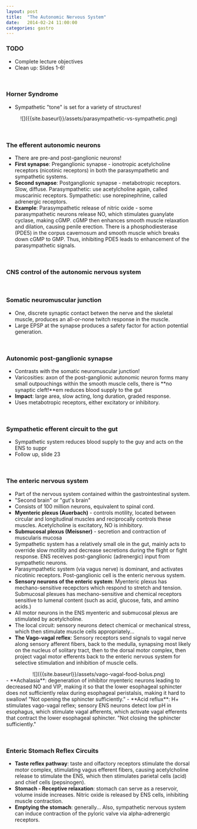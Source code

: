 ```yaml
---
layout: post
title:  "The Autonomic Nervous System"
date:   2014-02-24 11:00:00
categories: gastro
---
```


### TODO
- Complete lecture objectives
- Clean up: Slides 1-6!

<span><br></span>


### Horner Syndrome
- Sympathetic "tone" is set for a variety of structures!

<!-- TODO: Shrink by 25% -->
<div style="text-align:center;" markdown="1">
![]({{site.baseurl}}/assets/parasympathetic-vs-sympathetic.png)
</div>

<span><br></span>

### The efferent autonomic neurons
- There are pre-and post-ganglionic neurons!
- **First synapse**: Preganglionic synapse - ionotropic acetylcholine receptors (nicotinic receptors) in both the parasympathetic and sympathetic systems. 
- **Second synapse**: Postganglionic synapse - metabotropic receptors. Slow, diffuse. Parasympathetic: use acetylcholine again, called muscarinic receptors. Sympathetic: use norepinephrine, called adrenergic receptors.
- **Example**: Parasympathetic release of nitric oxide -  some parasympathetic neurons release NO, which stimulates guanylate cyclase, making cGMP. cGMP then enhances smooth muscle relaxation and dilation, causing penile erection. There is a phosphodiesterase (PDE5) in the corpus cavernosum and smooth muscle which breaks down cGMP to GMP. Thus, inhibiting PDE5 leads to enhancement of the parasympathetic signals.

<span><br></span>

### CNS control of the autonomic nervous system

<span><br></span>

### Somatic neuromuscular junction
- One, discrete synaptic contact betwen the nerve and the skeletal muscle, produces an all-or-none twitch response in the muscle.
- Large EPSP at the synapse produces a safety factor for action potential generation.

<span><br></span>

### Autonomic post-ganglionic synapse
- Contrasts with the somatic neuromuscular junction!
- Varicosities: axon of the post-ganglionic autonomic neuron forms many small outpouchings within the smooth muscle cells, there is **no synaptic cleft!**em reduces blood supply to the gut
- **Impact**: large area, slow acting, long duration, graded response.
- Uses metabotropic receptors, either excitatory or inhibitory.

<span><br></span>

### Sympathetic efferent circuit to the gut
- Sympathetic system reduces blood supply to the guy and acts on the ENS to suppr
- Follow up, slide 23

<span><br></span>

### The enteric nervous system
- Part of the nervous system contained within the gastrointestinal system.
- "Second brain" or "gut's brain"
- Consists of 100 million neurons, equivalent to spinal cord.
- **Myenteric plexus (Auerbach)** - controls motility, located between circular and longitudinal muscles and reciprocally controls these muscles. Acetylcholine is excitatory, NO is inhibitory. 
- **Submucosal plexus (Meissner)** - secretion and contraction of muscularis mucosa
- Sympathetic system has a relatively small ole in the gut, mainly acts to override slow motility and decrease secretions during the flight or fight response. ENS receives post-ganglionic (adrenergic) input from sympathetic neurons.
- Parasympathetic system (via vagus nerve) is dominant, and activates nicotinic receptors. Post-ganglionic cell is the enteric nervous system.
- **Sensory neurons of the enteric system**: Myenteric plexus has mechano-sensitive recepctors which respond to stretch and tension. Submucosal plexues has mechano-sensitive and chemical receptors sensitive to lumenal content (such as acid, glucose, fats, and amino acids.) 
- All motor neurons in the ENS myenteric and submucosal plexus are stimulated by acetylcholine.
- The local circuit: sensory neurons detect chemical or mechanical stress, which then stimulate muscle cells appropriately...
- **The Vago-vagal reflex**: Sensory receptors send signals to vagal nerve along sensory afferent fibers, back to the medulla, synapsing most likely on the nucleus of solitary tract, then to the dorsal motor complex, then project vagal motor efferents back to the enteric nervous system for selective stimulation and inhibition of muscle cells.
<div style="text-align:center;" markdown="1">
![]({{site.baseurl}}/assets/vago-vagal-food-bolus.png)
</div>
- **Achalasia**: degeneration of inhibitor myenteric neurons leading to decreased NO and VIP, making it so that the lower esophageal sphincter does not sufficiently relax during esophageal peristalsis, making it hard to swallow! "Not opening the sphincter sufficiently."
- **Acid reflux**: H+ stimulates vago-vagal reflex; sensory ENS neurons detect low pH in esophagus, which stimulate vagal afferents, which activate vagal efferents that contract the lower esophageal sphincter. "Not closing the sphincter sufficiently."

<span><br></span>

### Enteric Stomach Reflex Circuits
- **Taste reflex pathway**: taste and olfactory receptors stimulate the dorsal motor complex, stimulating vagus efferent fibers, causing acetylcholine release to stimulate the ENS, which then stimulates parietal cells (acid) and chief cells (pepsinogen).
- **Stomach - Receptive relaxation**: stomach can serve as a reservoir, volume inside increases. Nitric oxide is released by ENS cells, inhibiting muscle contraction. 
- **Emptying the stomach**: generally... Also, sympathetic nervous system can induce contraction of the pyloric valve via alpha-adrenergic receptors. 